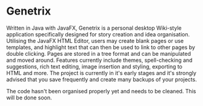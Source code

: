 # Genetrix
Written in Java with JavaFX, Genetrix is a personal desktop Wiki-style application specifically designed for story creation and idea organisation. Utilising the JavaFX HTML Editor, users may create blank pages or use templates, and highlight text that can then be used to link to other pages by double clicking. Pages are stored in a tree format and can be manipulated and moved around. Features currently include themes, spell-checking and suggestions, rich text editing, image insertion and styling, exporting to HTML and more. The project is currently in it's early stages and it's strongly advised that you save frequently and create many backups of your projects. 

The code hasn't been organised properly yet and needs to be cleaned. This will be done soon.
